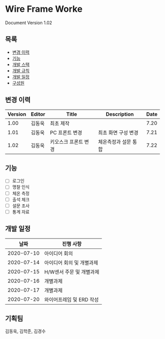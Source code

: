 # Wire Frame Worke

Document Version 1.02

## 목록

- [변경 이력](#변경-이력)
- [기능](#기능)
- [개발 스택](#개발-스택)
- [개발 규칙](#개발-규칙)
- [개발 일정](#개발-일정)
- [구성원](#구성원)

## 변경 이력

| Version | Editor | Title                | Description          | Date |
| ------- | ------ | -------------------- | -------------------- | ---- |
| 1.00    | 김동욱 | 최초 제작            |                      | 7.20 |
| 1.01    | 김동욱 | PC 프론트 변경       | 최초 화면 구성 변경  | 7.21 |
| 1.02    | 김동욱 | 키오스크 프론트 변경 | 체온측정과 설문 통합 | 7.22 |

## 기능

- [ ] 로그인
- [ ] 명찰 인식
- [ ] 체온 측정
- [ ] 출석 체크
- [ ] 설문 조사
- [ ] 통계 자료

## 개발 일정

| 날짜       | 진행 사항                 |
| ---------- | ------------------------- |
| 2020-07-10 | 아이디어 회의             |
| 2020-07-14 | 아이디어 회의 및 개별과제 |
| 2020-07-15 | H/W센서 주문 및 개별과제  |
| 2020-07-16 | 개별과제                  |
| 2020-07-17 | 개별과제                  |
| 2020-07-20 | 와이어프레임 및 ERD 작성  |

## 기획팀

김동욱, 김학준, 김경수
